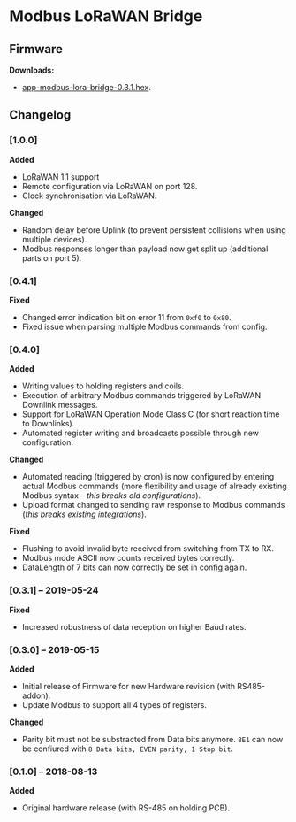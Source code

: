 # Modbus LoRaWAN Bridge

## Firmware

**Downloads:**

* [app-modbus-lora-bridge-0.3.1.hex](firmware/app-modbus-lora-bridge-0.3.1.hex).

## Changelog

### [1.0.0]
**Added**

- LoRaWAN 1.1 support
- Remote configuration via LoRaWAN on port 128.
- Clock synchronisation via LoRaWAN.

**Changed**

- Random delay before Uplink (to prevent persistent collisions when using multiple devices).
- Modbus responses longer than payload now get split up (additional parts on port 5).

### [0.4.1]
**Fixed**

- Changed error indication bit on error 11 from `0xf0` to `0x80`.
- Fixed issue when parsing multiple Modbus commands from config.

### [0.4.0]
**Added**

- Writing values to holding registers and coils.
- Execution of arbitrary Modbus commands triggered by LoRaWAN Downlink messages.
- Support for LoRaWAN Operation Mode Class C (for short reaction time to Downlinks).
- Automated register writing and broadcasts possible through new configuration.

**Changed**

- Automated reading (triggered by cron) is now configured by entering actual Modbus commands (more flexibility and usage of already existing Modbus syntax &ndash; *this breaks old configurations*).
- Upload format changed to sending raw response to Modbus commands (*this breaks existing integrations*).

**Fixed**

- Flushing to avoid invalid byte received from switching from TX to RX.
- Modbus mode ASCII now counts received bytes correctly.
- DataLength of 7 bits can now correctly be set in config again.

### [0.3.1] &ndash; 2019-05-24
**Fixed**

- Increased robustness of data reception on higher Baud rates.
  
### [0.3.0] &ndash; 2019-05-15
**Added**

- Initial release of Firmware for new Hardware revision (with RS485-addon).
- Update Modbus to support all 4 types of registers.

**Changed**

- Parity bit must not be substracted from Data bits anymore. `8E1` can now be confiured with `8 Data bits, EVEN parity, 1 Stop bit`.


### [0.1.0] &ndash; 2018-08-13
**Added**

- Original hardware release (with RS-485 on holding PCB).
